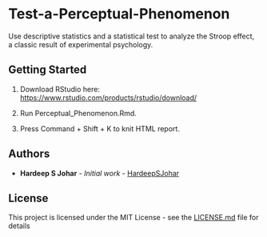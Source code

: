 # Test-a-Perceptual-Phenomenon

Use descriptive statistics and a statistical test to analyze the Stroop effect,   
a classic result of experimental psychology.

## Getting Started

1. Download RStudio here:    
https://www.rstudio.com/products/rstudio/download/

2. Run Perceptual_Phenomenon.Rmd.

3. Press Command + Shift + K to knit HTML report.

## Authors

* **Hardeep S Johar** - *Initial work* - [HardeepSJohar](https://github.com/hardeepsjohar)

## License

This project is licensed under the MIT License - see the [LICENSE.md](LICENSE.md) file for details
